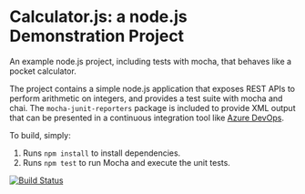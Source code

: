Calculator.js: a node.js Demonstration Project
==============================================
An example node.js project, including tests with mocha, that behaves like
a pocket calculator.

The project contains a simple node.js application that exposes REST APIs
to perform arithmetic on integers, and provides a test suite with mocha
and chai.  The `mocha-junit-reporters` package is included to provide XML
output that can be presented in a continuous integration tool like
[Azure DevOps](https://azure.com/devops).

To build, simply:

1. Runs `npm install` to install dependencies.
2. Runs `npm test` to run Mocha and execute the unit tests.

[![Build Status](https://dev.azure.com/s141980899/Enabling%20Continuous%20Integration%20with%20Azure%20Pipelines/_apis/build/status%2Fs14198azure.calculator?branchName=master)](https://dev.azure.com/s141980899/Enabling%20Continuous%20Integration%20with%20Azure%20Pipelines/_build/latest?definitionId=5&branchName=master)
